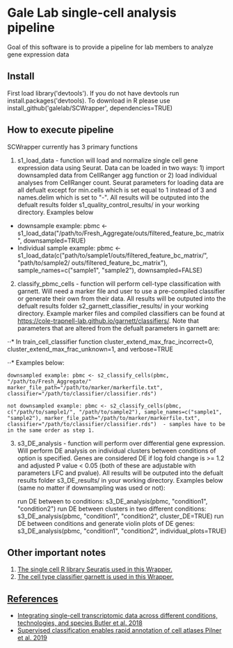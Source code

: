 
# Gale Lab single-cell analysis pipeline

Goal of this software is to provide a pipeline for lab members to analyze gene expression data


## Install 
First load library('devtools'). If you do not have devtools run install.packages('devtools). To download in R please use install_github('galelab/SCWrapper', dependencies=TRUE)

## How to execute pipeline
SCWrapper currently has 3 primary functions
1. s1_load_data - function will load and normalize single cell gene expression data using Seurat.  Data can be loaded in two ways: 1) import downsampled data from CellRanger agg function or 2) load individual analyses from CellRanger count.  Seurat parameters for loading data are all defualt except for min.cells which is set equal to 1 instead of 3 and names.delim which is set to "-".  All results will be outputed into the defualt results folder s1_quality_control_results/ in your working directory. Examples below

- downsample example: pbmc <- s1_load_data("/path/to/Fresh_Aggregate/outs/filtered_feature_bc_matrix", downsampled=TRUE)
- Individual sample example: pbmc <- s1_load_data(c("path/to/sample1/outs/filtered_feature_bc_matrix/", "path/to/sample2/ outs/filtered_feature_bc_matrix"), sample_names=c("sample1", "sample2"), downsampled=FALSE)

2. classify_pbmc_cells - function will perform cell-type classification with garnett.  Will need a marker file and user to use a pre-compiled classifier or generate their own from their data. All results will be outputed into the defualt results folder s2_garnett_classifier_results/ in your working directory.  Example marker files and compiled classifiers can be found at https://cole-trapnell-lab.github.io/garnett/classifiers/. Note that parameters that are altered from the defualt parameters in garnett are:

⋅⋅* In train_cell_classifier function cluster_extend_max_frac_incorrect=0, cluster_extend_max_frac_unknown=1, and verbose=TRUE 

⋅⋅* Examples below:

    downsampled example: pbmc <- s2_classify_cells(pbmc, "/path/to/Fresh_Aggregate/" marker_file_path="/path/to/marker/markerfile.txt", classifier="/path/to/classifier/classifier.rds")

    not downsampled example: pbmc <- s2_classify_cells(pbmc, c("/path/to/sample1/", "/path/to/sample2"), sample_names=c("sample1", "sample2"), marker_file_path="/path/to/marker/markerfile.txt", classifier="/path/to/classifier/classifier.rds")  - samples have to be in the same order as step 1.  


3. s3_DE_analysis - function will perform over differential gene expression.  Will perform DE analysis on individual clusters between conditions of option is specified. Genes are considered DE if log fold change is >= 1.2 and adjusted P value < 0.05 (both of these are adjustable with parameters LFC and pvalue). All results will be outputed into the defualt results folder s3_DE_results/ in your working directory. Examples below (same no matter if downsampling was used or not): 

    run DE between to conditions: s3_DE_analysis(pbmc, "condition1", "condition2")
    run DE between clusters in two different conditions: s3_DE_analysis(pbmc, "condition1", "condition2", cluster_DE=TRUE)
    run DE between conditions and generate violin plots of DE genes: s3_DE_analysis(pbmc, "condition1", "condition2", individual_plots=TRUE)


## Other important notes 
1.  <a href="https://satijalab.org/seurat/" target="_blank">  The single cell R library Seuratis used in this Wrapper.  
2.  <a href="https://cole-trapnell-lab.github.io/garnett/docs/" target="_blank"> The cell type classifier garnett is used in this Wrapper.

## References 
* Integrating single-cell transcriptomic data across different conditions, technologies, and species Butler et al. 2018 <a href="https://www.nature.com/articles/nbt.4096" target="_blank">
* Supervised classification enables rapid annotation of cell atlases Pilner et al. 2019 <a href="https://www.nature.com/articles/s41592-019-0535-3" target="_blank">